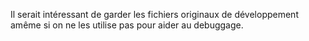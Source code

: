 Il serait intéressant de garder les fichiers originaux de développement amême si on ne les utilise pas pour aider au debuggage.